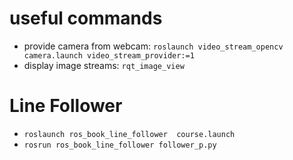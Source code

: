 # useful commands

* provide camera from webcam: `roslaunch video_stream_opencv camera.launch video_stream_provider:=1`
* display image streams: `rqt_image_view`


# Line Follower
* `roslaunch ros_book_line_follower  course.launch`
* `rosrun ros_book_line_follower follower_p.py`
